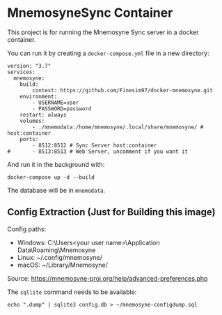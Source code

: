 # MnemosyneSync Container

This project is for running the Mnemosyne Sync server in a docker container.

You can run it by creating a `docker-compose.yml` file in a new directory:

```
version: "3.7"
services:
  mnemosyne:
    build: 
        context: https://github.com/Finesim97/docker-mnemosyne.git
    environment:
        - USERNAME=user
        - PASSWORD=password
    restart: always
    volumes:
        - ./mnemodata:/home/mnemosyne/.local/share/mnemosyne/ # host:container
    ports:
        - 8512:8512 # Sync Server host:container
#       - 8513:8513 # Web Server, uncomment if you want it
```
And run it in the background with:
```
docker-compose up -d --build
``` 
The database will be in `mnemodata`.

## Config Extraction (Just for Building this image) 

Config paths:
 - Windows: C:\Users\<your user name>\Application Data\Roaming\Mnemosyne
 - Linux: ~/.config/mnemosyne/
 - macOS: ~/Library/Mnemosyne/

Source: https://mnemosyne-proj.org/help/advanced-preferences.php

The `sqllite` command needs to be available:

```
echo ".dump" | sqlite3 config.db > ~/mnemosyne-configdump.sql
```

